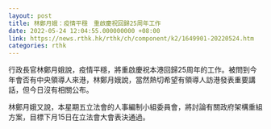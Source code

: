 ```yaml
---
layout: post
title: 林鄭月娥：疫情平穩　重啟慶祝回歸25周年工作
date: 2022-05-24 12:04:55.000000000 +08:00
link: https://news.rthk.hk/rthk/ch/component/k2/1649901-20220524.htm
categories: rthk
---
```


行政長官林鄭月娥說，疫情平穩，將重啟慶祝本港回歸25周年的工作。被問到今年會否有中央領導人來港，林鄭月娥說，當然熱切希望有領導人訪港發表重要講話，但今日沒有相關公布。

林鄭月娥又說，本星期五立法會的人事編制小組委員會，將討論有關政府架構重組方案，目標下月15日在立法會大會表決通過。
